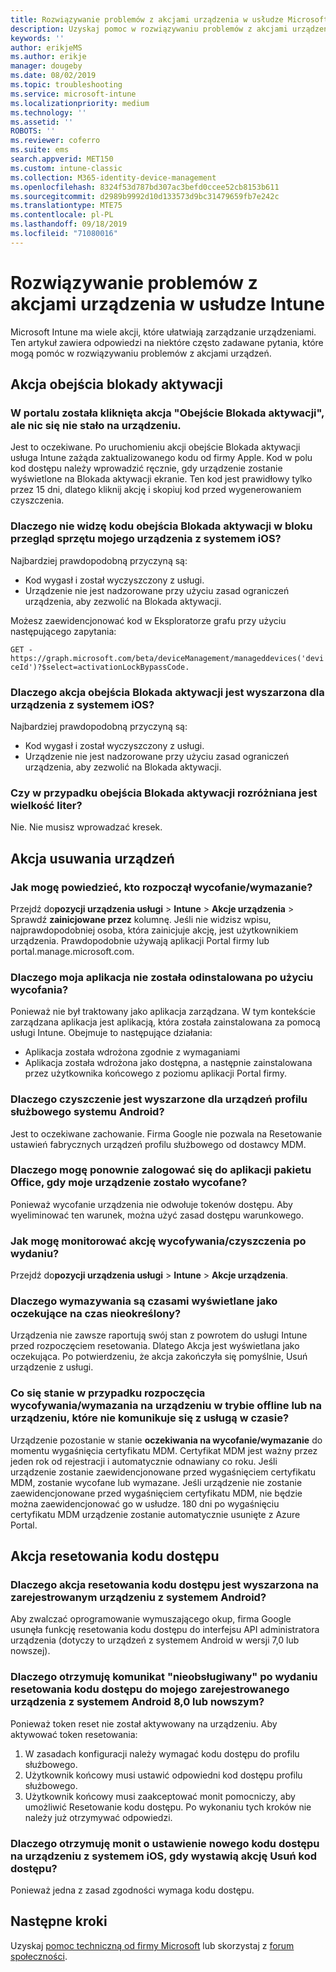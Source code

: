 ```yaml
---
title: Rozwiązywanie problemów z akcjami urządzenia w usłudze Microsoft Intune — Azure | Microsoft Docs
description: Uzyskaj pomoc w rozwiązywaniu problemów z akcjami urządzeń.
keywords: ''
author: erikjeMS
ms.author: erikje
manager: dougeby
ms.date: 08/02/2019
ms.topic: troubleshooting
ms.service: microsoft-intune
ms.localizationpriority: medium
ms.technology: ''
ms.assetid: ''
ROBOTS: ''
ms.reviewer: coferro
ms.suite: ems
search.appverid: MET150
ms.custom: intune-classic
ms.collection: M365-identity-device-management
ms.openlocfilehash: 8324f53d787bd307ac3befd0ccee52cb8153b611
ms.sourcegitcommit: d2989b9992d10d133573d9bc31479659fb7e242c
ms.translationtype: MTE75
ms.contentlocale: pl-PL
ms.lasthandoff: 09/18/2019
ms.locfileid: "71080016"
---
```

# <a name="troubleshoot-device-actions-in-intune"></a>Rozwiązywanie problemów z akcjami urządzenia w usłudze Intune

Microsoft Intune ma wiele akcji, które ułatwiają zarządzanie urządzeniami. Ten artykuł zawiera odpowiedzi na niektóre często zadawane pytania, które mogą pomóc w rozwiązywaniu problemów z akcjami urządzeń.

## <a name="bypass-activation-lock-action"></a>Akcja obejścia blokady aktywacji

### <a name="i-clicked-the-bypass-activation-lock-action-in-the-portal-but-nothing-happened-on-the-device"></a>W portalu została kliknięta akcja "Obejście Blokada aktywacji", ale nic się nie stało na urządzeniu.
Jest to oczekiwane. Po uruchomieniu akcji obejście Blokada aktywacji usługa Intune zażąda zaktualizowanego kodu od firmy Apple. Kod w polu kod dostępu należy wprowadzić ręcznie, gdy urządzenie zostanie wyświetlone na Blokada aktywacji ekranie. Ten kod jest prawidłowy tylko przez 15 dni, dlatego kliknij akcję i skopiuj kod przed wygenerowaniem czyszczenia.

### <a name="why-dont-i-see-the-bypass-activation-lock-code-in-the-hardware-overview-blade-of-my-ios-device"></a>Dlaczego nie widzę kodu obejścia Blokada aktywacji w bloku przegląd sprzętu mojego urządzenia z systemem iOS?
Najbardziej prawdopodobną przyczyną są:
- Kod wygasł i został wyczyszczony z usługi.
- Urządzenie nie jest nadzorowane przy użyciu zasad ograniczeń urządzenia, aby zezwolić na Blokada aktywacji.

Możesz zaewidencjonować kod w Eksploratorze grafu przy użyciu następującego zapytania:

```GET - https://graph.microsoft.com/beta/deviceManagement/manageddevices('deviceId')?$select=activationLockBypassCode.```

### <a name="why-is-the-bypass-activation-lock-action-greyed-out-for-my-ios-device"></a>Dlaczego akcja obejścia Blokada aktywacji jest wyszarzona dla urządzenia z systemem iOS?
Najbardziej prawdopodobną przyczyną są: 
- Kod wygasł i został wyczyszczony z usługi.
- Urządzenie nie jest nadzorowane przy użyciu zasad ograniczeń urządzenia, aby zezwolić na Blokada aktywacji.

### <a name="is-the-bypass-activation-lock-code-case-sensitive"></a>Czy w przypadku obejścia Blokada aktywacji rozróżniana jest wielkość liter?
Nie. Nie musisz wprowadzać kresek.

## <a name="remove-devices-action"></a>Akcja usuwania urządzeń

### <a name="how-do-i-tell-who-started-a-retirewipe"></a>Jak mogę powiedzieć, kto rozpoczął wycofanie/wymazanie?
Przejdź do**pozycji urządzenia usługi** >  **Intune** > **Akcje urządzenia** > Sprawdź **zainicjowane przez** kolumnę.
Jeśli nie widzisz wpisu, najprawdopodobniej osoba, która zainicjuje akcję, jest użytkownikiem urządzenia. Prawdopodobnie używają aplikacji Portal firmy lub portal.manage.microsoft.com.

### <a name="why-wasnt-my-application-uninstalled-after-using-retire"></a>Dlaczego moja aplikacja nie została odinstalowana po użyciu wycofania?
Ponieważ nie był traktowany jako aplikacja zarządzana. W tym kontekście zarządzana aplikacja jest aplikacją, która została zainstalowana za pomocą usługi Intune. Obejmuje to następujące działania:
- Aplikacja została wdrożona zgodnie z wymaganiami
- Aplikacja została wdrożona jako dostępna, a następnie zainstalowana przez użytkownika końcowego z poziomu aplikacji Portal firmy.

### <a name="why-is-wipe-grayed-out-for-android-enterprise-work-profile-devices"></a>Dlaczego czyszczenie jest wyszarzone dla urządzeń profilu służbowego systemu Android?
Jest to oczekiwane zachowanie. Firma Google nie pozwala na Resetowanie ustawień fabrycznych urządzeń profilu służbowego od dostawcy MDM.

### <a name="why-can-i-sign-back-into-my-office-apps-after-my-device-was-retired"></a>Dlaczego mogę ponownie zalogować się do aplikacji pakietu Office, gdy moje urządzenie zostało wycofane?
Ponieważ wycofanie urządzenia nie odwołuje tokenów dostępu. Aby wyeliminować ten warunek, można użyć zasad dostępu warunkowego.

### <a name="how-can-i-monitor-a-retirewipe-action-after-it-was-issued"></a>Jak mogę monitorować akcję wycofywania/czyszczenia po wydaniu?
Przejdź do**pozycji urządzenia usługi** >  **Intune** > **Akcje urządzenia**.

### <a name="why-do-wipes-sometimes-show-as-pending-indefinitely"></a>Dlaczego wymazywania są czasami wyświetlane jako oczekujące na czas nieokreślony?
Urządzenia nie zawsze raportują swój stan z powrotem do usługi Intune przed rozpoczęciem resetowania. Dlatego Akcja jest wyświetlana jako oczekująca. Po potwierdzeniu, że akcja zakończyła się pomyślnie, Usuń urządzenie z usługi.

### <a name="what-happens-if-i-start-a-retirewipe-on-an-offline-device-or-a-device-that-hasnt-communicated-with-the-service-in-a-while"></a>Co się stanie w przypadku rozpoczęcia wycofywania/wymazania na urządzeniu w trybie offline lub na urządzeniu, które nie komunikuje się z usługą w czasie?
Urządzenie pozostanie w stanie **oczekiwania na wycofanie/wymazanie** do momentu wygaśnięcia certyfikatu MDM. Certyfikat MDM jest ważny przez jeden rok od rejestracji i automatycznie odnawiany co roku. Jeśli urządzenie zostanie zaewidencjonowane przed wygaśnięciem certyfikatu MDM, zostanie wycofane lub wymazane. Jeśli urządzenie nie zostanie zaewidencjonowane przed wygaśnięciem certyfikatu MDM, nie będzie można zaewidencjonować go w usłudze. 180 dni po wygaśnięciu certyfikatu MDM urządzenie zostanie automatycznie usunięte z Azure Portal.


## <a name="reset-passcode-action"></a>Akcja resetowania kodu dostępu

### <a name="why-is-the-reset-passcode-action-greyed-out-on-my-android-device-admin-enrolled-device"></a>Dlaczego akcja resetowania kodu dostępu jest wyszarzona na zarejestrowanym urządzeniu z systemem Android?
Aby zwalczać oprogramowanie wymuszającego okup, firma Google usunęła funkcję resetowania kodu dostępu do interfejsu API administratora urządzenia (dotyczy to urządzeń z systemem Android w wersji 7,0 lub nowszej).

### <a name="why-do-i-get-a-not-supported-message-when-i-issue-a-passcode-reset-to-my-android-80-or-later-work-profile-enrolled-device"></a>Dlaczego otrzymuję komunikat "nieobsługiwany" po wydaniu resetowania kodu dostępu do mojego zarejestrowanego urządzenia z systemem Android 8,0 lub nowszym?
Ponieważ token reset nie został aktywowany na urządzeniu. Aby aktywować token resetowania:
1. W zasadach konfiguracji należy wymagać kodu dostępu do profilu służbowego.
2. Użytkownik końcowy musi ustawić odpowiedni kod dostępu profilu służbowego.
3. Użytkownik końcowy musi zaakceptować monit pomocniczy, aby umożliwić Resetowanie kodu dostępu.
Po wykonaniu tych kroków nie należy już otrzymywać odpowiedzi.

### <a name="why-am-i-prompted-to-set-a-new-passcode-on-my-ios-device-when-i-issue-the-remove-passcode-action"></a>Dlaczego otrzymuję monit o ustawienie nowego kodu dostępu na urządzeniu z systemem iOS, gdy wystawią akcję Usuń kod dostępu?
Ponieważ jedna z zasad zgodności wymaga kodu dostępu.

## <a name="next-steps"></a>Następne kroki

Uzyskaj [pomoc techniczną od firmy Microsoft](get-support.md) lub skorzystaj z [forum społeczności](https://social.technet.microsoft.com/Forums/en-US/home?category=microsoftintune).
